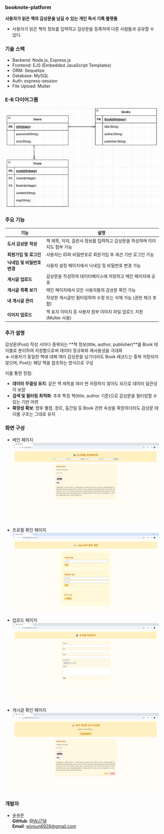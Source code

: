 ### booknote-platform
**사용자가 읽은 책의 감상문을 남길 수 있는 개인 독서 기록 플랫폼**
- 사용자가 읽은 책의 정보를 입력하고 감상문을 등록하여 다른 사람들과 공유할 수 있다.

### 기술 스택
- Backend: Node.js, Express.js
- Frontend: EJS (Embedded JavaScript Templates)
- ORM: Sequelize
- Database: MySQL
- Auth: express-session
- File Upload: Multer

### E-R 다이어그램
<img src="./images/ER.png"/>

### 주요 기능
| 기능 | 설명 |
|------|------|
| **도서 감상문 작성** | 책 제목, 저자, 출판사 정보를 입력하고 감상문을 작성하며 이미지도 첨부 가능 |
| **회원가입 및 로그인** | 사용자는 ID와 비밀번호로 회원가입 후 세션 기반 로그인 가능 |
| **닉네임 및 비밀번호 변경** | 사용자 설정 페이지에서 닉네임 및 비밀번호 변경 가능 |
| **게시글 업로드** | 감상문을 작성하여 데이터베이스에 저장하고 메인 페이지에 공유 |
| **게시글 목록 보기** | 메인 페이지에서 모든 사용자들의 감상문 확인 가능 |
| **내 게시글 관리** | 작성한 게시글만 필터링하여 수정 또는 삭제 가능 (권한 체크 포함) |
| **이미지 업로드** | 책 표지 이미지 등 사용자 첨부 이미지 파일 업로드 지원 (Multer 사용) |

### 추가 설명
감상문(Post) 작성 시마다 중복되는 **책 정보(title, author, publisher)**를 Book 테이블로 분리하여 저장함으로써 데이터 정규화와 재사용성을 극대화<br>
**→** 사용자가 동일한 책에 대해 여러 감상문을 남기더라도 Book 레코드는 중복 저장되지 않으며, Post는 해당 책을 참조하는 방식으로 구성

이를 통한 장점:<br>
- **데이터 무결성 유지**: 같은 책 제목을 여러 번 저장하지 않아도 되므로 데이터 일관성이 보장<br>
- **검색 및 필터링 최적화**: 추후 특정 책(title, author 기준)으로 감상문을 필터링할 수 있는 기반 마련<br>
- **확장성 확보**: 향후 별점, 장르, 출간일 등 Book 관련 속성을 확장하더라도 감상문 테이블 구조는 그대로 유지

### 화면 구성
- 메인 페이지
  <img src="./images/main.png"/>
  
- 프로필 확인 페이지
  <img src="./images/profile.png"/>
  
- 업로드 페이지
  <img src="./images/upload.png"/>

- 게시글 확인 페이지
  <img src="./images/my-posts.png"/>

### 개발자
- 윤원준<br>
**GitHub**: [@WJ718](https://github.com/WJ718)<br>
**Email**: wjyoun6926@gmail.com
